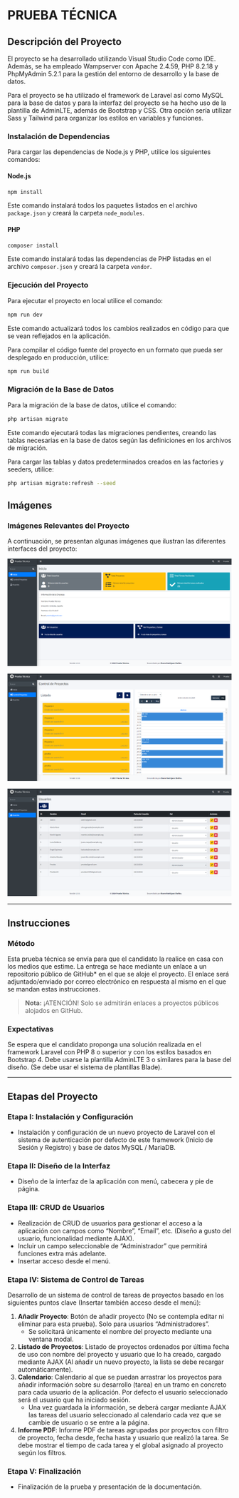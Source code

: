 
# PRUEBA TÉCNICA

## Descripción del Proyecto

El proyecto se ha desarrollado utilizando Visual Studio Code como IDE. Además, se ha empleado Wampserver con Apache 2.4.59, PHP 8.2.18 y PhpMyAdmin 5.2.1 para la gestión del entorno de desarrollo y la base de datos.

Para el proyecto se ha utilizado el framework de Laravel así como MySQL para la base de datos y para la interfaz del proyecto se ha hecho uso de la plantilla de AdminLTE, además de Bootstrap y CSS. Otra opción sería utilizar Sass y Tailwind para organizar los estilos en variables y funciones.

### Instalación de Dependencias

Para cargar las dependencias de Node.js y PHP, utilice los siguientes comandos:

#### Node.js
```sh
npm install
```
Este comando instalará todos los paquetes listados en el archivo `package.json` y creará la carpeta `node_modules`.

#### PHP
```sh
composer install
```
Este comando instalará todas las dependencias de PHP listadas en el archivo `composer.json` y creará la carpeta `vendor`.

### Ejecución del Proyecto

Para ejecutar el proyecto en local utilice el comando:
```sh
npm run dev
```
Este comando actualizará todos los cambios realizados en código para que se vean reflejados en la aplicación.

Para compilar el código fuente del proyecto en un formato que pueda ser desplegado en producción, utilice:
```sh
npm run build
```

### Migración de la Base de Datos

Para la migración de la base de datos, utilice el comando:
```sh
php artisan migrate
```
Este comando ejecutará todas las migraciones pendientes, creando las tablas necesarias en la base de datos según las definiciones en los archivos de migración.

Para cargar las tablas y datos predeterminados creados en las factories y seeders, utilice:
```sh
php artisan migrate:refresh --seed
```

## Imágenes

### Imágenes Relevantes del Proyecto

A continuación, se presentan algunas imágenes que ilustran las diferentes interfaces del proyecto:

![Interfaz de inicio](/public/img/Inicio.png)

![Interfaz de proyectos y calendario de tareas](/public/img/Proyectos.png)

![Interfaz de usuarios](/public/img/Usuarios.png)

---

## Instrucciones

### Método

Esta prueba técnica se envía para que el candidato la realice en casa con los medios que estime. La entrega se hace mediante un enlace a un repositorio público de GitHub* en el que se aloje el proyecto. El enlace será adjuntado/enviado por correo electrónico en respuesta al mismo en el que se mandan estas instrucciones.

> **Nota:** ¡ATENCIÓN! Solo se admitirán enlaces a proyectos públicos alojados en GitHub.

### Expectativas

Se espera que el candidato proponga una solución realizada en el framework Laravel con PHP 8 o superior y con los estilos basados en Bootstrap 4. Debe usarse la plantilla AdminLTE 3 o similares para la base del diseño. (Se debe usar el sistema de plantillas Blade).

---

## Etapas del Proyecto

### Etapa I: Instalación y Configuración

- Instalación y configuración de un nuevo proyecto de Laravel con el sistema de autenticación por defecto de este framework (Inicio de Sesión y Registro) y base de datos MySQL / MariaDB.

### Etapa II: Diseño de la Interfaz

- Diseño de la interfaz de la aplicación con menú, cabecera y pie de página.

### Etapa III: CRUD de Usuarios

- Realización de CRUD de usuarios para gestionar el acceso a la aplicación con campos como “Nombre”, “Email”, etc. (Diseño a gusto del usuario, funcionalidad mediante AJAX).
- Incluir un campo seleccionable de “Administrador” que permitirá funciones extra más adelante.
- Insertar acceso desde el menú.

### Etapa IV: Sistema de Control de Tareas

Desarrollo de un sistema de control de tareas de proyectos basado en los siguientes puntos clave (Insertar también acceso desde el menú):

1. **Añadir Proyecto**: Botón de añadir proyecto (No se contempla editar ni eliminar para esta prueba). Solo para usuarios “Administradores”.
    - Se solicitará únicamente el nombre del proyecto mediante una ventana modal.
2. **Listado de Proyectos**: Listado de proyectos ordenados por última fecha de uso con nombre del proyecto y usuario que lo ha creado, cargado mediante AJAX (Al añadir un nuevo proyecto, la lista se debe recargar automáticamente).
3. **Calendario**: Calendario al que se puedan arrastrar los proyectos para añadir información sobre su desarrollo (tarea) en un tramo en concreto para cada usuario de la aplicación. Por defecto el usuario seleccionado será el usuario que ha iniciado sesión.
    - Una vez guardada la información, se deberá cargar mediante AJAX las tareas del usuario seleccionado al calendario cada vez que se cambie de usuario o se entre a la página.
4. **Informe PDF**: Informe PDF de tareas agrupadas por proyectos con filtro de proyecto, fecha desde, fecha hasta y usuario que realizó la tarea. Se debe mostrar el tiempo de cada tarea y el global asignado al proyecto según los filtros.

### Etapa V: Finalización

- Finalización de la prueba y presentación de la documentación.




